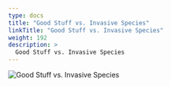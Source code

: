 ```yaml
---
type: docs
title: "Good Stuff vs. Invasive Species"
linkTitle: "Good Stuff vs. Invasive Species"
weight: 192
description: >
  Good Stuff vs. Invasive Species
---
```


![Good Stuff vs. Invasive Species](/images/bootcamp-slides/microservices-bootcamp/Slide192.PNG)
